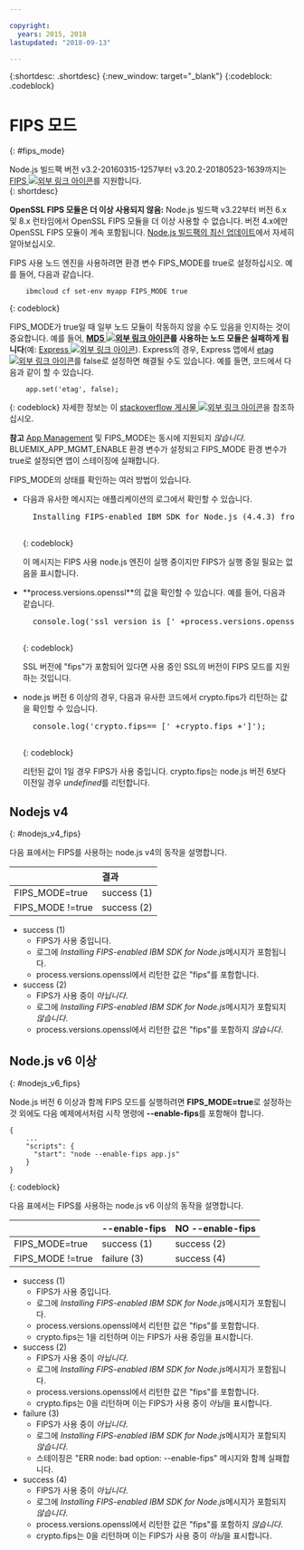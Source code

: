 ```yaml
---

copyright:
  years: 2015, 2018
lastupdated: "2018-09-13"

---
```


{:shortdesc: .shortdesc}
{:new_window: target="_blank"}
{:codeblock: .codeblock}

# FIPS 모드
{: #fips_mode}

Node.js 빌드팩 버전 v3.2-20160315-1257부터 v3.20.2-20180523-1639까지는 [FIPS ![외부 링크 아이콘](../../icons/launch-glyph.svg "외부 링크 아이콘")](https://en.wikipedia.org/wiki/Federal_Information_Processing_Standards)를 지원합니다.  
{: shortdesc}

**OpenSSL FIPS 모듈은 더 이상 사용되지 않음:** Node.js 빌드팩 v3.22부터 버전 6.x 및 8.x 런타임에서 OpenSSL FIPS 모듈을 더 이상 사용할 수 없습니다. 버전 4.x에만 OpenSSL FIPS 모듈이 계속 포함됩니다. [Node.js 빌드팩의 최신 업데이트](updates.html#fips-deprecation)에서 자세히 알아보십시오.

FIPS 사용 노드 엔진을 사용하려면 환경 변수 FIPS_MODE를 true로 설정하십시오.
예를 들어, 다음과 같습니다.

```
    ibmcloud cf set-env myapp FIPS_MODE true
```
{: codeblock}

FIPS_MODE가 true일 때 일부 노드 모듈이 작동하지 않을 수도 있음을 인지하는 것이 중요합니다.  예를 들어, **[MD5 ![외부 링크 아이콘](../../icons/launch-glyph.svg "외부 링크 아이콘")](https://en.wikipedia.org/wiki/MD5)를 사용하는 노드 모듈은 실패하게 됩니다**(예: [Express ![외부 링크 아이콘](../../icons/launch-glyph.svg "외부 링크 아이콘")](http://expressjs.com/)).  Express의 경우, Express 앱에서 [etag ![외부 링크 아이콘](../../icons/launch-glyph.svg "외부 링크 아이콘")](http://expressjs.com/en/api.html)를 false로 설정하면
해결될 수도 있습니다. 예를 들면, 코드에서 다음과 같이 할 수 있습니다.
```
    app.set('etag', false);
```
{: codeblock}
자세한 정보는 이 [stackoverflow 게시물 ![외부 링크 아이콘](../../icons/launch-glyph.svg "외부 링크 아이콘")](http://stackoverflow.com/questions/15191511/disable-etag-header-in-express-node-js)을
참조하십시오.

**참고** [App Management](../common/app_mng.html) 및 FIPS_MODE는 동시에 지원되지 *않습니다*.   BLUEMIX_APP_MGMT_ENABLE 환경 변수가 설정되고 FIPS_MODE 환경 변수가 true로 설정되면 앱이 스테이징에 실패합니다.

FIPS_MODE의 상태를 확인하는 여러 방법이 있습니다.
<ul>
<li> 다음과 유사한 메시지는 애플리케이션의 로그에서 확인할 수 있습니다.    

  <pre>
  Installing FIPS-enabled IBM SDK for Node.js (4.4.3) from cache
  </pre>
  {: codeblock}

이 메시지는 FIPS 사용 node.js 엔진이 실행 중이지만 FIPS가 실행 중일 필요는 없음을 표시합니다.
</li>

<li> **process.versions.openssl**의 값을 확인할 수 있습니다. 예를 들어, 다음과 같습니다.

  <pre>
  console.log('ssl version is [' +process.versions.openssl +']');
  </pre>
  {: codeblock}

SSL 버전에 "fips"가 포함되어 있다면 사용 중인 SSL의 버전이 FIPS 모드를 지원하는 것입니다.  
</li>

<li> node.js 버전 6 이상의 경우, 다음과 유사한 코드에서 crypto.fips가 리턴하는 값을 확인할 수 있습니다.

  <pre>
  console.log('crypto.fips== [' +crypto.fips +']');
  </pre>
  {: codeblock}

리턴된 값이 1일 경우 FIPS가 사용 중입니다. crypto.fips는 node.js 버전 6보다 이전일 경우 *undefined*를 리턴합니다.
</li>
</ul>

## Nodejs v4
{: #nodejs_v4_fips}

다음 표에서는 FIPS를 사용하는 node.js v4의 동작을 설명합니다.

|                 |결과        |
| :-------------- | :------------ |
|FIPS_MODE=true   |success (1)    |
|FIPS_MODE !=true |success (2)    |

* success (1)
  * FIPS가 사용 중입니다.
  * 로그에 *Installing FIPS-enabled IBM SDK for Node.js*메시지가 포함됩니다.
  * process.versions.openssl에서 리턴한 값은 "fips"를 포함합니다.
* success (2)
  * FIPS가 사용 중이 *아닙니다*.
  * 로그에 *Installing FIPS-enabled IBM SDK for Node.js*메시지가 포함되지 *않습니다*.
  * process.versions.openssl에서 리턴한 값은 "fips"를 포함하지 *않습니다*.

## Node.js v6 이상
{: #nodejs_v6_fips}

Node.js 버전 6 이상과 함께 FIPS 모드를 실행하려면 **FIPS_MODE=true**로 설정하는 것 외에도
다음 예제에서처럼 시작 명령에 **--enable-fips**를 포함해야 합니다.
```
{
    ...   
    "scripts": {
      "start": "node --enable-fips app.js"
    }
}
```
{: codeblock}

다음 표에서는 FIPS를 사용하는 node.js v6 이상의 동작을 설명합니다.

|                 |--enable-fips  |NO --enable-fips |
| :-------------- | :------------ | :-------------- |
|FIPS_MODE=true   |success (1)    |success (2)      |
|FIPS_MODE !=true |failure (3)    |success (4)      |

* success (1)
  * FIPS가 사용 중입니다.
  * 로그에 *Installing FIPS-enabled IBM SDK for Node.js*메시지가 포함됩니다.
  * process.versions.openssl에서 리턴한 값은 "fips"를 포함합니다.
  * crypto.fips는 1을 리턴하며 이는 FIPS가 사용 중임을 표시합니다.
* success (2)
  * FIPS가 사용 중이 *아닙니다*.
  * 로그에 *Installing FIPS-enabled IBM SDK for Node.js*메시지가 포함됩니다.
  * process.versions.openssl에서 리턴한 값은 "fips"를 포함합니다.
  * crypto.fips는 0을 리턴하며 이는 FIPS가 사용 중이 *아님*을 표시합니다.
* failure (3)
  * FIPS가 사용 중이 *아닙니다*.
  * 로그에 *Installing FIPS-enabled IBM SDK for Node.js*메시지가 포함되지 *않습니다*.
  * 스테이징은 "ERR node: bad option: --enable-fips" 메시지와 함께 실패합니다.
* success (4)
  * FIPS가 사용 중이 *아닙니다*.
  * 로그에 *Installing FIPS-enabled IBM SDK for Node.js*메시지가 포함되지 *않습니다*.
  * process.versions.openssl에서 리턴한 값은 "fips"를 포함하지 *않습니다*.
  * crypto.fips는 0을 리턴하며 이는 FIPS가 사용 중이 *아님*을 표시합니다.
